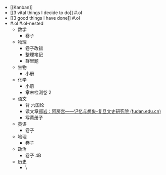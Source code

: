 - [[Kanban]]
- [[3 vital things I decide to do]] #.ol
- [[3 good things I have done]] #.ol
- #.ol #.ol-nested
	- 数学
		- 卷子
	- 物理
		- 卷子改错
		- 整理笔记
		- 群里题
	- 生物
		- 小册
	- 化学
		- 小册
		- 章末检测卷 2
	- 语文
		- 背 六国论
		- 读文章[郑岩：阿房宫——记忆与想象-复旦文史研究院 (fudan.edu.cn)](https://iahs.fudan.edu.cn/info/1163/3255.htm)
		- 写黄册子
	- 英语
		- 卷子
	- 地理
		- 卷子
	- 政治
		- 卷子 4B
	- 历史
		- \